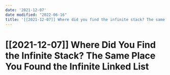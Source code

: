 ```yaml
---
date: '2021-12-07'
date modified: "2022-06-16"
title: '[[2021-12-07]] Where did you find the infinite stack? The same place you found the infinite linked list'
---
```


# [[2021-12-07]] Where Did You Find the Infinite Stack? The Same Place You Found the Infinite Linked List
